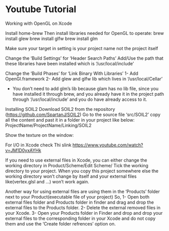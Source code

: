# Youtube Tutorial
Working with OpenGL on Xcode

Install home-brew
Then install libraries needed for OpenGL to operate:
brew install glew
brew install glfw
brew install glm

Make sure your target in setting is your project name not the project itself

Change the ‘Build Settings’ for ‘Header Search Paths’ Add/Use the path that these libraries have been installed which is ‘/usr/local/include’

Change the ‘Build Phases’ for ‘Link Binary With Libraries’
1- Add OpenGl.framework
2- Add glew and glfw lib which lives in ‘/usr/local/Cellar’

* You don’t need to add glm’s lib because glam has no lib file, since you have installed it through brew, and you already have it in the project path through ‘/usr/local/include’ and you do have already access to it.


Installing SOIL2
Download SOIL2 from the repository (https://github.com/SpartanJ/SOIL2)
Go to the source file ‘src/SOIL2’ copy all the content and past it  in a folder in your project like below:
ProjectName/ProjectName/Linking/SOIL2


Show the texture on the window:

For I/O in Xcode check Thi slink
https://www.youtube.com/watch?v=JM1D0yxAYHk

If you need to use external files in Xcode, you can either change the working directory in Product/Scheme/Edit Scheme/
Tick the working directory to your project. When you copy this project somewhere else the working directory won’t change by itself and your external files like(vertex.glsl and …) won’t work again.

Another way for using external files are using them in the ‘Products’ folder next to your Product(executable file of your project) So,
1- Open both external files folder and Products folder in finder and drag and drop the external files to the Products folder.
2- Delete the external removed files in your Xcode.
3- Open your Products folder in Finder and drop and drop your external files to the corresponding folder in your Xcode and do not copy them and use the ‘Create folder refrences’ option on.

